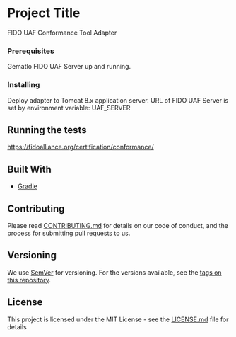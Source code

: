 # Project Title

FIDO UAF Conformance Tool Adapter


### Prerequisites

Gematlo FIDO UAF Server up and running. 

### Installing

Deploy adapter to Tomcat 8.x application server.
URL of FIDO UAF Server is set by environment variable: UAF_SERVER

## Running the tests

https://fidoalliance.org/certification/conformance/

## Built With

* [Gradle](https://gradle.org/)

## Contributing

Please read [CONTRIBUTING.md](https://gist.github.com/PurpleBooth/b24679402957c63ec426) for details on our code of conduct, and the process for submitting pull requests to us.

## Versioning

We use [SemVer](http://semver.org/) for versioning. For the versions available, see the [tags on this repository](https://github.com/your/project/tags). 


## License

This project is licensed under the MIT License - see the [LICENSE.md](LICENSE.md) file for details
